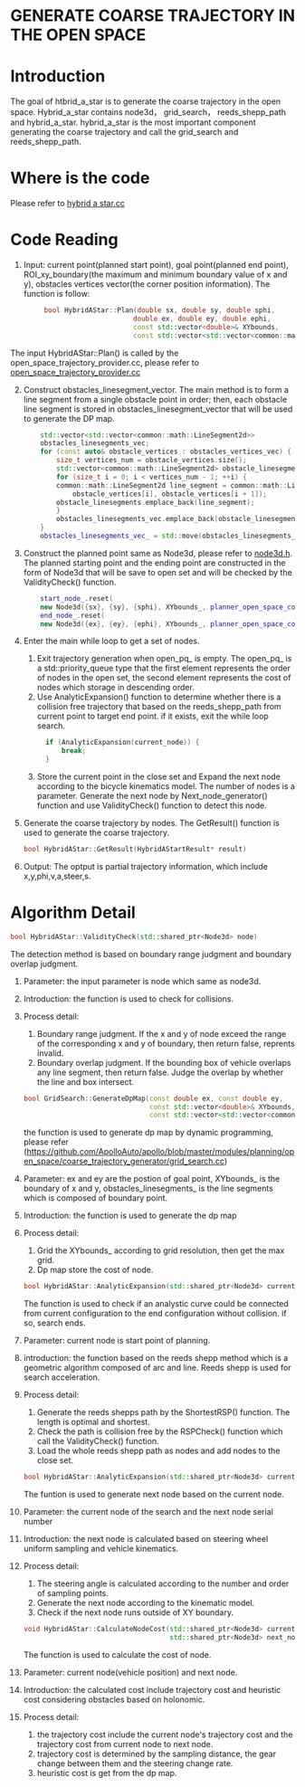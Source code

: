 # GENERATE COARSE TRAJECTORY IN THE OPEN SPACE

# Introduction
The goal of htbrid_a_star is to generate the coarse trajectory in the open space. Hybrid_a_star contains node3d， grid_search， reeds_shepp_path and hybrid_a_star. hybrid_a_star is the most important component generating the coarse trajectory and call the grid_search and reeds_shepp_path.

# Where is the code
Please refer to [hybrid a star.cc](https://github.com/ApolloAuto/apollo/tree/master/modules/planning/open_space/coarse_trajectory_generator/hybrid_a_star.cc)

# Code Reading
1. Input: current point(planned start point), goal point(planned end point), ROI_xy_boundary(the maximum and minimum boundary value of x and y), obstacles vertices vector(the corner position information). The function is follow:
   ```  cpp
        bool HybridAStar::Plan(double sx, double sy, double sphi, 
                              double ex, double ey, double ephi,
                              const std::vector<double>& XYbounds,
                              const std::vector<std::vector<common::math::Vec2d>>& obstacles_vertices_vec,HybridAStartResult* result)
   ```
The input HybridAStar::Plan() is called by the open_space_trajectory_provider.cc, please refer to [open_space_trajectory_provider.cc](https://github.com/ApolloAuto/apollo/blob/master/modules/planning/tasks/optimizers/open_space_trajectory_generation/open_space_trajectory_provider.cc)

2. Construct obstacles_linesegment_vector. The main method is to form a line segment from a single obstacle point in order; then, each obstacle line segment is stored in obstacles_linesegment_vector that will be used to generate the DP map.
    ``` cpp
        std::vector<std::vector<common::math::LineSegment2d>>
        obstacles_linesegments_vec;
        for (const auto& obstacle_vertices : obstacles_vertices_vec) {
            size_t vertices_num = obstacle_vertices.size();
            std::vector<common::math::LineSegment2d> obstacle_linesegments;
            for (size_t i = 0; i < vertices_num - 1; ++i) {
            common::math::LineSegment2d line_segment = common::math::LineSegment2d(
                obstacle_vertices[i], obstacle_vertices[i + 1]);
            obstacle_linesegments.emplace_back(line_segment);
            }
            obstacles_linesegments_vec.emplace_back(obstacle_linesegments);
        }
        obstacles_linesegments_vec_ = std::move(obstacles_linesegments_vec);
    ```
3. Construct the planned point same as Node3d, please refer to [node3d.h](https://github.com/ApolloAuto/apollo/blob/master/modules/planning/open_space/coarse_trajectory_generator/node3d.h). The planned starting point and the ending point are constructed in the form of Node3d that will be save to open set and will be checked by the ValidityCheck() function.
    ``` cpp
        start_node_.reset(
        new Node3d({sx}, {sy}, {sphi}, XYbounds_, planner_open_space_config_));
        end_node_.reset(
        new Node3d({ex}, {ey}, {ephi}, XYbounds_, planner_open_space_config_));
    ```

4. Enter the main while loop to get a set of nodes.
   1. Exit trajectory generation when open_pq_ is empty. The open_pq_ is a std::priority_queue type that the first element represents the order of nodes in the open set, the second element represents the cost of nodes which storage in descending order. 
   2. Use AnalyticExpansion() function to determine whether there is a collision free trajectory that based on the reeds_shepp_path from current point to target end point. if it exists, exit the while loop search.
      ``` cpp
        if (AnalyticExpansion(current_node)) {
            break;
        }
      ```
   3. Store the current point in the close set and Expand the next node according to the bicycle kinematics model. The number of nodes is a parameter. Generate the next node by Next_node_generator() function and use ValidityCheck() function to detect this node.

5. Generate the coarse trajectory by nodes. The GetResult() function is used to generate the coarse trajectory.
   ``` cpp
   bool HybridAStar::GetResult(HybridAStartResult* result)
   ```
6. Output: The optput is partial trajectory information, which include x,y,phi,v,a,steer,s.

# Algorithm Detail
   ``` cpp
   bool HybridAStar::ValidityCheck(std::shared_ptr<Node3d> node)
   ```
   The detection method is based on boundary range judgment and boundary overlap judgment.
1. Parameter: the input parameter is node which same as node3d. 
2. Introduction: the function is used to check for collisions. 
3. Process detail: 
   1. Boundary range judgment. If the x and y of node exceed the range of the corresponding x and y of boundary, then return false,         reprents invalid. 
   2. Boundary overlap judgment. If the bounding box of vehicle overlaps any line segment, then return false. Judge the overlap by          whether the line and box intersect.

    ``` cpp
    bool GridSearch::GenerateDpMap(const double ex, const double ey, 
                                   const std::vector<double>& XYbounds,
                                   const std::vector<std::vector<common::math::LineSegment2d>> &obstacles_linesegments_vec) 
    ```
    the function is used to generate dp map by dynamic programming, please refer (https://github.com/ApolloAuto/apollo/blob/master/modules/planning/open_space/coarse_trajectory_generator/grid_search.cc)
1. Parameter: ex and ey are the postion of goal point, XYbounds_ is the boundary of x and y, obstacles_linesegments_ is the line            segments which is composed of boundary point.
2. Introduction: the function is used to generate the dp map
3. Process detail: 
   1. Grid the XYbounds_ according to grid resolution, then get the max grid.
   2. Dp map store the cost of node.

    ``` cpp
    bool HybridAStar::AnalyticExpansion(std::shared_ptr<Node3d> current_node)
    ```
    The function is used to check if an analystic curve could be connected from current configuration to the end configuration without collision. if so, search ends.
1. Parameter: current node is start point of planning.
2. introduction: the function based on the reeds shepp method which is a geometric algorithm composed of arc and line. Reeds shepp is       used for search acceleration. 
3. Process detail:
   1. Generate the reeds shepps path by the ShortestRSP() function. The length is optimal and shortest.
   2. Check the path is collision free by the RSPCheck() function which call the ValidityCheck() function.
   3. Load the whole reeds shepp path as nodes and add nodes to the close set.

    ``` cpp
    bool HybridAStar::AnalyticExpansion(std::shared_ptr<Node3d> current_node)
    ```
    The funtion is used to generate next node based on the current node.
1. Parameter: the current node of the search and the next node serial number 
2. Introduction: the next node is calculated based on steering wheel uniform sampling and vehicle kinematics.
3. Process detail: 
   1. The steering angle is calculated according to the number and order of sampling points.
   2. Generate the next node according to the kinematic model.
   3. Check if the next node runs outside of XY boundary.

    ``` cpp
    void HybridAStar::CalculateNodeCost(std::shared_ptr<Node3d> current_node,
                                        std::shared_ptr<Node3d> next_node)
    ```
   The function is used to calculate the cost of node.
1. Parameter: current node(vehicle position) and next node.
2. Introduction: the calculated cost include trajectory cost and heuristic cost considering obstacles based on holonomic.
3. Process detail: 
   1. the trajectory cost include the current node's trajectory cost and the trajectory cost from current node to next node.
   2. trajectory cost is determined by the sampling distance, the gear change between them and the steering change rate. 
   3. heuristic cost is get from the dp map.